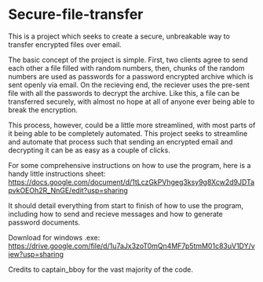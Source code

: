 # Secure-file-transfer
This is a project which seeks to create a secure, unbreakable way to transfer encrypted files over email. 


The basic concept of the project is simple. First, two clients agree to send each other a file filled with random numbers, then, chunks of the random numbers are used as passwords for a password encrypted archive which is sent openly via email. On the recieving end, the reciever uses the pre-sent file with all the passwords to decrypt the archive. Like this, a file can be transferred securely, with almost no hope at all of anyone ever being able to break the encryption.


This process, however, could be a little more streamlined, with most parts of it being able to be completely automated. This project seeks to streamline and automate that process such that sending an encrypted email and decrypting it can be as easy as a couple of clicks.


For some comprehensive instructions on how to use the program, here is a handy little instructions sheet: https://docs.google.com/document/d/1tLczGkPVhgeg3ksy9g8Xcw2d9JDTapvkOEOh2R_NnGE/edit?usp=sharing


It should detail everything from start to finish of how to use the program, including how to send and recieve messages and how to generate password documents.


Download for windows .exe:
https://drive.google.com/file/d/1u7aJx3zoT0mQn4MF7p5tmM01c83uV1DY/view?usp=sharing






Credits to captain_bboy for the vast majority of the code.
